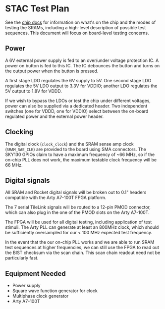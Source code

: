 # STAC Test Plan

See the [chip docs](./test_chip.md) for information on what's on the chip
and the modes of testing the SRAMs, including a high-level description of
possible test sequences.
This document will focus on board-level testing concerns.

## Power

A 6V external power supply is fed to an over/under voltage protection IC.
A power on button is fed to this IC. The IC debounces the button
and turns on the output power when the button is pressed.

A first stage LDO regulates the 6V supply to 5V.
One second stage LDO regulates the 5V LDO output to 3.3V for VDDIO;
another LDO regulates the 5V output to 1.8V for VDDD.

If we wish to bypass the LDOs or test the chip under different voltages,
power can also be supplied via a dedicated header. Two independent switches
(one for VDDD, one for VDDIO)
select between the on-board regulated power and the external power header.

## Clocking

The digital clock (`clock_clock`) and the SRAM sense amp clock (`SRAM_SAE_CLK`)
are provided to the board using SMA connectors.
The SKY130 GPIOs claim to have a maximum frequency of ~66 MHz, so if the on-chip
PLL does not work, the maximum testable clock frequency will be 66 MHz.

## Digital signals

All SRAM and Rocket digital signals will be broken out to 0.1" headers
compatible with the Arty A7-100T FPGA platform.

The 7 serial TileLink signals will be routed to a 12-pin PMOD connector,
which can also plug in the one of the PMOD slots on the Arty A7-100T.

The FPGA will be used for all digital testing, including application
of test stimuli. The Arty PLL can generate at least an 800MHz clock,
which should be sufficiently oversampled for our < 100 MHz expected test frequency.

In the event that the our on-chip PLL works and we are able to run
SRAM test sequences at higher frequencies,
we can still use the FPGA to read out the BIST checksum via the scan chain.
This scan chain readout need not be particularly fast.

## Equipment Needed

* Power supply
* Square wave function generator for clock
* Multiphase clock generator
* Arty A7-100T
